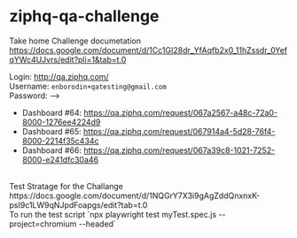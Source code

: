 # ziphq-qa-challenge

Take home Challenge documetation 
<br>
https://docs.google.com/document/d/1Cc1GI28dr_YfAqfb2x0_11hZssdr_0YefqYWc4UJvrs/edit?pli=1&tab=t.0

Login: http://qa.ziphq.com/
<br>
Username: `enborodin+qatesting@gmail.com`
<br>
Password: --> 
<br>
* Dashboard #64: https://qa.ziphq.com/request/067a2567-a48c-72a0-8000-1276ee4224d9 
* Dashboard #65: https://qa.ziphq.com/request/067914a4-5d28-76f4-8000-2214f35c434c
* Dashboard #66: https://qa.ziphq.com/request/067a39c8-1021-7252-8000-e241dfc30a46

<br>
Test Stratage for the Challange 
<br>
https://docs.google.com/document/d/1NQGrY7X3i9gAgZddQnxnxK-psI9c1LW9qNJpdFoapgs/edit?tab=t.0

<br>
To run the test script 
`npx playwright test myTest.spec.js --project=chromium --headed`